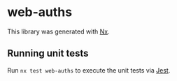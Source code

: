 # web-auths

This library was generated with [Nx](https://nx.dev).

## Running unit tests

Run `nx test web-auths` to execute the unit tests via [Jest](https://jestjs.io).
